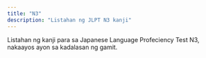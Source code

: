 ```yaml
---
title: "N3"
description: "Listahan ng JLPT N3 kanji"
---
```

Listahan ng kanji para sa Japanese Language Profeciency Test N3, nakaayos ayon sa kadalasan ng gamit.